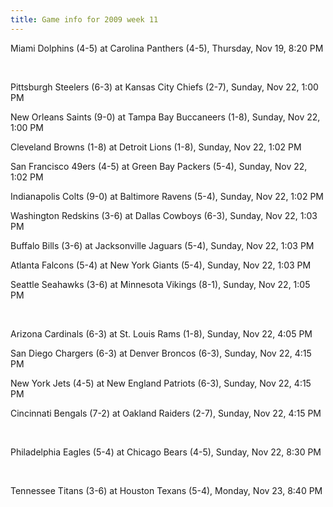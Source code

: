 ```yaml
---
title: Game info for 2009 week 11
---
```

Miami Dolphins (4-5) at Carolina Panthers (4-5), Thursday, Nov 19, 8:20 PM


<br/>

Pittsburgh Steelers (6-3) at Kansas City Chiefs (2-7), Sunday, Nov 22, 1:00 PM

New Orleans Saints (9-0) at Tampa Bay Buccaneers (1-8), Sunday, Nov 22, 1:00 PM

Cleveland Browns (1-8) at Detroit Lions (1-8), Sunday, Nov 22, 1:02 PM

San Francisco 49ers (4-5) at Green Bay Packers (5-4), Sunday, Nov 22, 1:02 PM

Indianapolis Colts (9-0) at Baltimore Ravens (5-4), Sunday, Nov 22, 1:02 PM

Washington Redskins (3-6) at Dallas Cowboys (6-3), Sunday, Nov 22, 1:03 PM

Buffalo Bills (3-6) at Jacksonville Jaguars (5-4), Sunday, Nov 22, 1:03 PM

Atlanta Falcons (5-4) at New York Giants (5-4), Sunday, Nov 22, 1:03 PM

Seattle Seahawks (3-6) at Minnesota Vikings (8-1), Sunday, Nov 22, 1:05 PM


<br/>

Arizona Cardinals (6-3) at St. Louis Rams (1-8), Sunday, Nov 22, 4:05 PM

San Diego Chargers (6-3) at Denver Broncos (6-3), Sunday, Nov 22, 4:15 PM

New York Jets (4-5) at New England Patriots (6-3), Sunday, Nov 22, 4:15 PM

Cincinnati Bengals (7-2) at Oakland Raiders (2-7), Sunday, Nov 22, 4:15 PM


<br/>

Philadelphia Eagles (5-4) at Chicago Bears (4-5), Sunday, Nov 22, 8:30 PM


<br/>

Tennessee Titans (3-6) at Houston Texans (5-4), Monday, Nov 23, 8:40 PM

